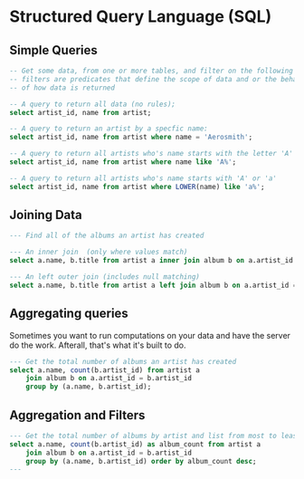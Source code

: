 # Structured Query Language (SQL)

## Simple Queries
```sql
-- Get some data, from one or more tables, and filter on the following filters
-- filters are predicates that define the scope of data and or the behavior
-- of how data is returned

-- A query to return all data (no rules);
select artist_id, name from artist;

-- A query to return an artist by a specfic name:
select artist_id, name from artist where name = 'Aerosmith';

-- A query to return all artists who's name starts with the letter 'A'
select artist_id, name from artist where name like 'A%';

-- A query to return all artists who's name starts with 'A' or 'a'
select artist_id, name from artist where LOWER(name) like 'a%';
```

## Joining Data

```sql
--- Find all of the albums an artist has created

--- An inner join  (only where values match)
select a.name, b.title from artist a inner join album b on a.artist_id = b.artist_id;

--- An left outer join (includes null matching)
select a.name, b.title from artist a left join album b on a.artist_id = b.artist_id;
```

## Aggregating queries

Sometimes you want to run computations on your data and have the server
do the work. Afterall, that's what it's built to do.

```sql
--- Get the total number of albums an artist has created
select a.name, count(b.artist_id) from artist a 
	join album b on a.artist_id = b.artist_id 
	group by (a.name, b.artist_id);
```

## Aggregation and Filters

```sql
--- Get the total number of albums by artist and list from most to least
select a.name, count(b.artist_id) as album_count from artist a 
	join album b on a.artist_id = b.artist_id 
	group by (a.name, b.artist_id) order by album_count desc;
---